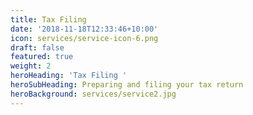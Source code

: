 ```yaml
---
title: Tax Filing
date: '2018-11-18T12:33:46+10:00'
icon: services/service-icon-6.png
draft: false
featured: true
weight: 2
heroHeading: 'Tax Filing '
heroSubHeading: Preparing and filing your tax return
heroBackground: services/service2.jpg
---
```

